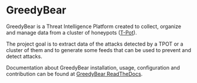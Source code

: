 # GreedyBear

GreedyBear is a Threat Intelligence Platform created to collect, organize and manage data from a cluster of honeypots ([T-Pot](tpot.md)).

The project goal is to extract data of the attacks detected by a TPOT or a cluster of them and to generate some feeds that can be used to prevent and detect attacks.

Documentation about GreedyBear installation, usage, configuration and contribution can be found at [GreedyBear ReadTheDocs](https://greedybear.readthedocs.io/).
